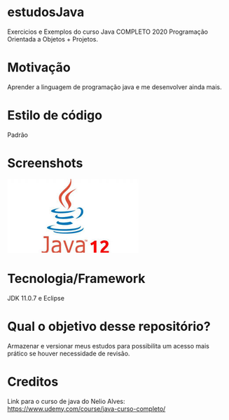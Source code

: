 # estudosJava
Exercicios e Exemplos do curso Java COMPLETO 2020 Programação Orientada a Objetos + Projetos.

# Motivação
Aprender a linguagem de programação java e me desenvolver ainda mais.

# Estilo de código
Padrão

# Screenshots
![JAVA figure](java.jpg)

# Tecnologia/Framework
JDK 11.0.7 e Eclipse

# Qual o objetivo desse repositório?
Armazenar e versionar meus estudos para possibilita um acesso mais prático se houver necessidade de revisão.

# Creditos
Link para o curso de java do Nelio Alves: https://www.udemy.com/course/java-curso-completo/
